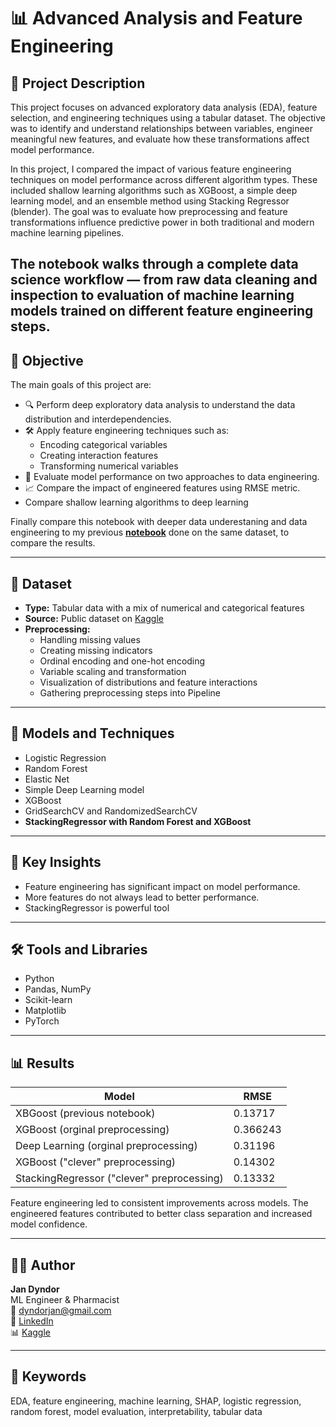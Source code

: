 # 📊 Advanced Analysis and Feature Engineering

## 🧾 Project Description

This project focuses on advanced exploratory data analysis (EDA), feature selection, and engineering techniques using a tabular dataset. The objective was to identify and understand relationships between variables, engineer meaningful new features, and evaluate how these transformations affect model performance. 

In this project, I compared the impact of various feature engineering techniques on model performance across different algorithm types. These included shallow learning algorithms such as XGBoost, a simple deep learning model, and an ensemble method using Stacking Regressor (blender). The goal was to evaluate how preprocessing and feature transformations influence predictive power in both traditional and modern machine learning pipelines.

The notebook walks through a complete data science workflow — from raw data cleaning and inspection to evaluation of machine learning models trained on different feature engineering steps.
---

## 🎯 Objective

The main goals of this project are:

- 🔍 Perform deep exploratory data analysis to understand the data distribution and interdependencies.
- 🛠️ Apply feature engineering techniques such as:
  - Encoding categorical variables
  - Creating interaction features
  - Transforming numerical variables
- 🧪 Evaluate model performance on two approaches to data engineering.
- 📈 Compare the impact of engineered features using RMSE metric.
- Compare shallow learning algorithms to deep learning
  
Finally compare this notebook with deeper data underestaning and data engineering to my previous **[notebook](https://www.kaggle.com/code/jandyndor/house-prices-advanced-regression-techniques#Predicting-the-prices-of-a-House-based-on-the-given-features)** done on the same dataset, to compare the results.

---

## 📁 Dataset

- **Type:** Tabular data with a mix of numerical and categorical features
- **Source:** Public dataset on [Kaggle](https://www.kaggle.com/competitions/house-prices-advanced-regression-techniques)
- **Preprocessing:**
  - Handling missing values
  - Creating missing indicators
  - Ordinal encoding and one-hot encoding
  - Variable scaling and transformation
  - Visualization of distributions and feature interactions
  - Gathering preprocessing steps into Pipeline

---

## 🤖 Models and Techniques

- Logistic Regression
- Random Forest
- Elastic Net
- Simple Deep Learning model
- XGBoost
- GridSearchCV and RandomizedSearchCV
- **StackingRegressor with Random Forest and XGBoost**

---

## 🧠 Key Insights

- Feature engineering has significant impact on  model performance.
- More features do not always lead to better performance.
- StackingRegressor is powerful tool
---

## 🛠️ Tools and Libraries

- Python
- Pandas, NumPy
- Scikit-learn
- Matplotlib
- PyTorch

---

## 📊 Results

| Model                | RMSE | 
|---------------------|-------------------|
| XBGoost (previous notebook)       | 0.13717             | 
| XGBoost (orginal  preprocessing)            | 0.366243        | 
| Deep Learning (orginal preprocessing)      | 0.31196              | 
| XGBoost ("clever"  preprocessing)      |  0.14302              | 
| StackingRegressor  ("clever"  preprocessing)      |   0.13332              | 

Feature engineering led to consistent improvements across models. The engineered features contributed to better class separation and increased model confidence.

---

## 🙋‍♂️ Author

**Jan Dyndor**  
ML Engineer & Pharmacist  
📧 dyndorjan@gmail.com  
🔗 [LinkedIn](https://www.linkedin.com/in/jan-dyndor-156101322/)  
📊 [Kaggle](https://www.kaggle.com/jandyndor)

---

## 🧠 Keywords

EDA, feature engineering, machine learning, SHAP, logistic regression, random forest, model evaluation, interpretability, tabular data
